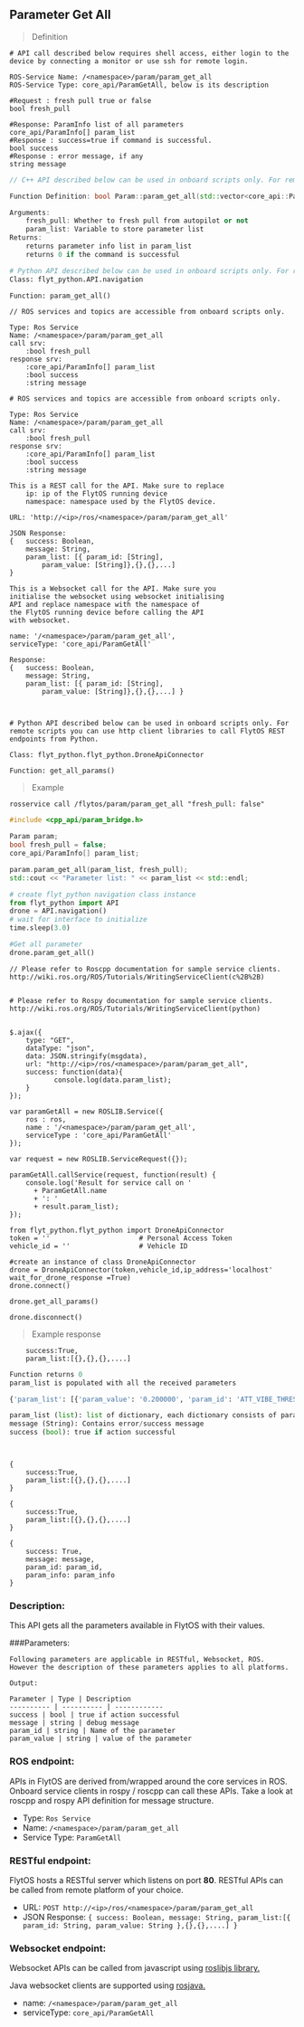 ## Parameter Get All

> Definition

```shell
# API call described below requires shell access, either login to the device by connecting a monitor or use ssh for remote login.

ROS-Service Name: /<namespace>/param/param_get_all
ROS-Service Type: core_api/ParamGetAll, below is its description

#Request : fresh pull true or false
bool fresh_pull

#Response: ParamInfo list of all parameters
core_api/ParamInfo[] param_list
#Response : success=true if command is successful.  
bool success
#Response : error message, if any
string message
```

```cpp
// C++ API described below can be used in onboard scripts only. For remote scripts you can use http client libraries to call FlytOS REST endpoints from C++.

Function Definition: bool Param::param_get_all(std::vector<core_api::ParamInfo> &param_list, bool fresh_pull)

Arguments:
    fresh_pull: Whether to fresh pull from autopilot or not
    param_list: Variable to store parameter list
Returns:
    returns parameter info list in param_list 
    returns 0 if the command is successful
```

```python
# Python API described below can be used in onboard scripts only. For remote scripts you can use http client libraries to call FlytOS REST endpoints from Python.
Class: flyt_python.API.navigation

Function: param_get_all()
```

```cpp--ros
// ROS services and topics are accessible from onboard scripts only.

Type: Ros Service
Name: /<namespace>/param/param_get_all
call srv:
    :bool fresh_pull
response srv:
    :core_api/ParamInfo[] param_list
    :bool success
    :string message
```

```python--ros
# ROS services and topics are accessible from onboard scripts only.

Type: Ros Service
Name: /<namespace>/param/param_get_all
call srv:
    :bool fresh_pull
response srv:
    :core_api/ParamInfo[] param_list
    :bool success
    :string message

```

```javascript--REST
This is a REST call for the API. Make sure to replace 
    ip: ip of the FlytOS running device
    namespace: namespace used by the FlytOS device.

URL: 'http://<ip>/ros/<namespace>/param/param_get_all'

JSON Response:
{   success: Boolean,
    message: String,
    param_list: [{ param_id: [String],
        param_value: [String]},{},{},...]
}

```

```javascript--Websocket
This is a Websocket call for the API. Make sure you 
initialise the websocket using websocket initialising 
API and replace namespace with the namespace of 
the FlytOS running device before calling the API 
with websocket.

name: '/<namespace>/param/param_get_all',
serviceType: 'core_api/ParamGetAll'

Response:
{   success: Boolean,
    message: String,
    param_list: [{ param_id: [String],
        param_value: [String]},{},{},...] }


```
```python--flyt_python

# Python API described below can be used in onboard scripts only. For remote scripts you can use http client libraries to call FlytOS REST endpoints from Python.

Class: flyt_python.flyt_python.DroneApiConnector

Function: get_all_params()

```

> Example

```shell
rosservice call /flytos/param/param_get_all "fresh_pull: false" 
```

```cpp
#include <cpp_api/param_bridge.h>

Param param;
bool fresh_pull = false;
core_api/ParamInfo[] param_list;

param.param_get_all(param_list, fresh_pull);
std::cout << "Parameter list: " << param_list << std::endl;
```

```python
# create flyt_python navigation class instance
from flyt_python import API
drone = API.navigation()
# wait for interface to initialize
time.sleep(3.0)

#Get all parameter
drone.param_get_all()
```

```cpp--ros
// Please refer to Roscpp documentation for sample service clients. http://wiki.ros.org/ROS/Tutorials/WritingServiceClient(c%2B%2B)
```

```python--ros

# Please refer to Rospy documentation for sample service clients. http://wiki.ros.org/ROS/Tutorials/WritingServiceClient(python)

```

```javascript--REST

$.ajax({
    type: "GET",
    dataType: "json",
    data: JSON.stringify(msgdata),
    url: "http://<ip>/ros/<namespace>/param/param_get_all",  
    success: function(data){
           console.log(data.param_list);
    }
});

```

```javascript--Websocket
var paramGetAll = new ROSLIB.Service({
    ros : ros,
    name : '/<namespace>/param/param_get_all',
    serviceType : 'core_api/ParamGetAll'
});

var request = new ROSLIB.ServiceRequest({});

paramGetAll.callService(request, function(result) {
    console.log('Result for service call on '
      + ParamGetAll.name
      + ': '
      + result.param_list);
});
```
```python--flyt_python 
from flyt_python.flyt_python import DroneApiConnector
token = ''                      # Personal Access Token
vehicle_id = ''                 # Vehicle ID

#create an instance of class DroneApiConnector
drone = DroneApiConnector(token,vehicle_id,ip_address='localhost' wait_for_drone_response =True)
drone.connect()
    
drone.get_all_params()

drone.disconnect()
```

> Example response

```shell
    success:True,
    param_list:[{},{},{},....]
```

```cpp
Function returns 0
param_list is populated with all the received parameters
```

```python
{'param_list': [{'param_value': '0.200000', 'param_id': 'ATT_VIBE_THRESH'}, {'param_value': '15.391030', 'param_id': 'BAT_A_PER_V'}], 'message': 'Received 2 parameters', 'success': True}

param_list (list): list of dictionary, each dictionary consists of param_value and param_id
message (String): Contains error/success message
success (bool): true if action successful
```

```cpp--ros
```

```python--ros
```

```javascript--REST
{
    success:True,
    param_list:[{},{},{},....]
}

```

```javascript--Websocket
{
    success:True,
    param_list:[{},{},{},....]    
}

```

```python--flyt_python
{
    success: True, 
    message: message,
    param_id: param_id,
    param_info: param_info
}
```

### Description:

This API gets all the parameters available in FlytOS with their values.

###Parameters:
    
    Following parameters are applicable in RESTful, Websocket, ROS. However the description of these parameters applies to all platforms. 
    
    Output:
    
    Parameter | Type | Description
    ---------- | ---------- | ------------
    success | bool | true if action successful
    message | string | debug message
    param_id | string | Name of the parameter
    param_value | string | value of the parameter

### ROS endpoint:

APIs in FlytOS are derived from/wrapped around the core services in ROS. Onboard service clients in rospy / roscpp can call these APIs. Take a look at roscpp and rospy API definition for message structure. 

* Type: `Ros Service`
* Name: `/<namespace>/param/param_get_all`
* Service Type: `ParamGetAll`

### RESTful endpoint:

FlytOS hosts a RESTful server which listens on port **80**. RESTful APIs can be called from remote platform of your choice.

* URL: `POST http://<ip>/ros/<namespace>/param/param_get_all`
* JSON Response:
`{
    success: Boolean,
    message: String,
    param_list:[{
        param_id: String,
        param_value: String
    },{},{},....]
}`

### Websocket endpoint:

Websocket APIs can be called from javascript using  [roslibjs library.](https://github.com/RobotWebTools/roslibjs) 

Java websocket clients are supported using [rosjava.](http://wiki.ros.org/rosjava)

* name: `/<namespace>/param/param_get_all`
* serviceType: `core_api/ParamGetAll`